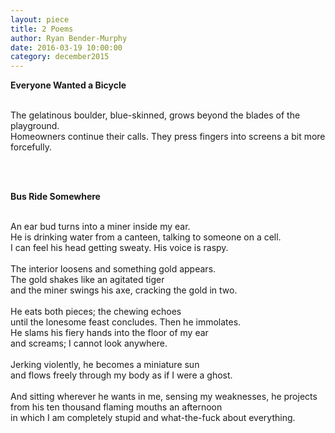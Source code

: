 ```yaml
---
layout: piece
title: 2 Poems
author: Ryan Bender-Murphy
date: 2016-03-19 10:00:00
category: december2015
---
```

<p><b>Everyone Wanted a Bicycle</b><br><br>
<p>The gelatinous boulder, blue-skinned, grows beyond the blades of the playground.<br>
Homeowners continue their calls. They press fingers into screens a bit more forcefully.</p><br><br>
<p><b>Bus Ride Somewhere</b><br><br>
<p>An ear bud turns into a miner inside my ear.<br>
He is drinking water from a canteen, talking to someone on a cell.<br>
I can feel his head getting sweaty. His voice is raspy.<br><br>
The interior loosens and something gold appears.<br>
The gold shakes like an agitated tiger <br>
and the miner swings his axe, cracking the gold in two.<br><br>
He eats both pieces; the chewing echoes<br>
until the lonesome feast concludes. Then he immolates.<br>
He slams his fiery hands into the floor of my ear<br>
and screams; I cannot look anywhere.<br><br>
Jerking violently, he becomes a miniature sun<br>
and flows freely through my body as if I were a ghost.<br><br>
And sitting wherever he wants in me, sensing my weaknesses, he projects<br>
from his ten thousand flaming mouths an afternoon<br>
in which I am completely stupid and what-the-fuck about everything.</p>